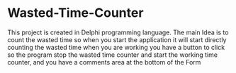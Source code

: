 # Wasted-Time-Counter

This project is created in Delphi programming language.
The main Idea is to count the wasted time so when you start the application it will start directly counting the wasted time when you are working you have a button to click so the program stop the wasted time counter and start the working time counter, and you have a comments area at the bottom of the Form
